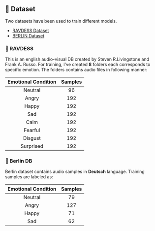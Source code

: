 ##  📑 Dataset
Two datasets have been used to train different models.
 - [RAVDESS Dataset](https://zenodo.org/record/1188976#.XQq00LwzZPY)
 - [BERLIN Dataset](http://emodb.bilderbar.info/start.html) 

### 🌴 RAVDESS 
This is an english audio-visual DB created by Steven R.Livingstone and Frank A. Russo. For training, I've created **8** folders each corresponds to specific emotion. The folders contains audio files in following manner:

|Emotional Condition | Samples | 
:------------------:|:--------:|
Neutral | 96 |
Angry | 192 |
Happy | 192 |
Sad | 192 |
Calm | 192 |
Fearful | 192 |
Disgust | 192 |
Surprised | 192 |
  
### 🌴 Berlin DB
Berlin dataset contains audio samples in **Deutsch** language. Training samples are labeled as:

Emotional Condition | Samples | 
:------------------:|:--------:|
Neutral | 79 |
Angry | 127 |
Happy | 71 |
Sad | 62 |
